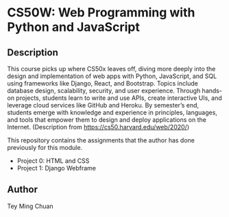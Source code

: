 # CS50W: Web Programming with Python and JavaScript #

## Description ##
This course picks up where CS50x leaves off, diving more deeply into the design and implementation of web apps with Python, JavaScript, and SQL using frameworks like Django, React, and Bootstrap. Topics include database design, scalability, security, and user experience. Through hands-on projects, students learn to write and use APIs, create interactive UIs, and leverage cloud services like GitHub and Heroku. By semester’s end, students emerge with knowledge and experience in principles, languages, and tools that empower them to design and deploy applications on the Internet. (Description from https://cs50.harvard.edu/web/2020/)

This repository contains the assignments that the author has done previously for this module.
- Project 0: HTML and CSS
- Project 1: Django Webframe

## Author ##
Tey Ming Chuan
